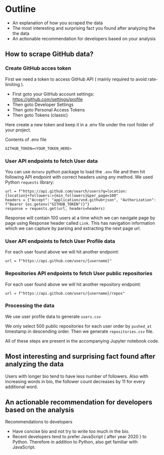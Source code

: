 # Outline

* An explanation of how you scraped the data
* The most interesting and surprising fact you found after analyzing the the data
* An actionable recommendation for developers based on your analysis


## How to scrape GitHub data?

### Create GitHub acces token

First we need a token to access GitHub API ( mainly required to avoid rate-limiting ).

 * First goto your GitHub account settings: https://github.com/settings/profile
 * Then goto Developer Settings
 * Then goto Personal Access Tokens
 * Then goto Tokens (classic)

Here create a new token and keep it in a .env file under the root folder of your project.

Contents of .env file

```
GITHUB_TOKEN=<YOUR_TOKEN_HERE>
```

### User API endpoints to fetch User data

You can use `dotenv` python package to load the `.env` file and then hit following API endpoint with correct headers using any method. We used Python `requests` library:

```
url = f"https://api.github.com/search/users?q=location:{location}+followers:>{min_followers}&per_page=100"
headers = {"Accept": "application/vnd.github+json", "Authorization": f"Bearer {os.getenv("GITHUB_TOKEN")}"}
response = requests.get(url, headers=headers)
```

Response will contain 100 users at a time which we can navigate page by page using Response header called `Link`. This has navigation information which we can capture by parsing and extracting the next page url.

### User API endpoints to fetch User Profile data

For each user found above we will hit another endpoint: 
```
url = f"https://api.github.com/users/{username}"
```

### Repositories API endpoints to fetch User public repositories

For each user found above we will hit another repository endpoint: 

```
url = f"https://api.github.com/users/{username}/repos"
```

### Processing the data

We use user profile data to generate `users.csv`

We only select 500 public repositories for each user order by `pushed_at` timestamp in descending order.
Then we generate `repositories.csv` file.
 

All of these steps are present in the accompanying Jupyter notebook code.

## Most interesting and surprising fact found after analyzing the data

Users with longer bio tend to have less number of followers. Also with increasing words in bio, the follower count decreases by 11 for every additional word.

## An actionable recommendation for developers based on the analysis

Recommendations to developers

 * Have concise bio and not try to write too much in the bio.
 * Recent developers tend to prefer JavaScript ( after year 2020 ) to Python. Therefore in addition to Python, also get familiar with JavaScript.
 
